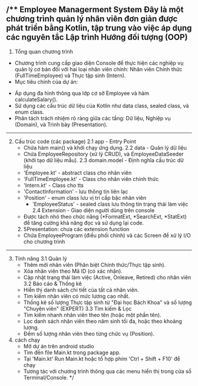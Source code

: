 /** Employee Managerment System
Đây là một chương trình quản lý nhân viên đơn giản được phát triển bằng Kotlin,
tập trung vào việc áp dụng các nguyên tắc Lập trình Hướng đối tượng (OOP)
----------------------------------------------------------------------
1. Tổng quan chương trình 
- Chương trình cung cấp giao diện Console để thực hiện các nghiệp vụ quản lý cơ bản đối với
hai loại nhân viên chính: Nhân viên Chính thức (FullTimeEmployee) và Thực tập sinh (Intern).
- Mục tiêu chính của dự án:
 + Áp dụng đa hình thông qua lớp cơ sở Employee và hàm calculateSalary().
 + Sử dụng các cấu trúc dữ liệu của Kotlin như data class, sealed class, và enum class.
 + Phân tách trách nhiệm  rõ ràng giữa các tầng:
   Dữ liệu, Nghiệp vụ (Domain), và Trình bày (Presentation).
----------------------------------------------------------------------
2. Cấu trúc code (các package)
   2.1 app - Entry Point
   - Chứa hàm main() và khởi chạy ứng dụng.
   2.2 data - Quản lý dữ liệu
   - Chứa EmployeeRepository (xử lý CRUD), và EmployeeDataSeeder (khởi tạo dữ liệu mẫu).
   2.3 domain.model - Định nghĩa cấu trúc dữ liệu
   - 'Employee.kt' - abstract class cho nhân viên
   - 'FullTimeEmployee.kt' - Class cho nhân viên chính thức
   - 'Intern.kt' - Class cho tts
   - 'ContactInformation' - lưu thông tin liên lạc
   - 'Position' - enum class lưu vị trí cấp bậc nhân viên
     - 'EmployeeStatus' - sealed class lưu thông tin trạng thái làm việc
   2.4 Extension - Giao diện người dùng trên console
   - Được tách nhỏ theo chức năng (*FormatExt, *SearchExt, *StatExt) 
   để tăng cường khả năng đọc và sử dụng lại code.
   2. 5Presentation: chưa các extension function
   -  Chứa EmployeeProgram (điều phối chính) và các Screen để xử lý
   I/O cho chương trình
----------------------------------------------------------------------
3. Tính năng
   3.1 Quản lý
   - Thêm mới nhân viên (Phân biệt Chính thức/Thực tập sinh).
   - Xóa nhân viên theo Mã ID (có xác nhận).
   - Cập nhật trạng thái làm việc (Active, Onleave, Retired) cho nhân viên
   3.2 Báo cáo & Thống kê
   - Hiển thị danh sách chi tiết của tất cả nhân viên.
   - Tìm kiếm nhân viên có mức lương cao nhất.
   - Thống kê số lượng Thực tập sinh từ "Đại học Bách Khoa" và số lượng "Chuyên viên" (EXPERT)
   3.3 Tìm kiếm & Lọc
   - Tìm kiếm nhanh nhân viên theo tên (hoặc một phần tên).
   - Lọc danh sách nhân viên theo năm sinh tối đa, hoặc theo khoảng lương.
   - Đếm số lượng nhân viên theo từng chức vụ (Position).
4. cách chạy
   - Mở dự án trên android studio 
   - Tìm đến file Main.kt trong package app.
   - Tại 'Main.kt' Run Main.kt hoặc tổ hợp phím 'Ctrl + Shift + F10' để chạy
   - Tương tác với chương trình thông qua các menu hiển thị trong cửa sổ Terminal/Console.
   */